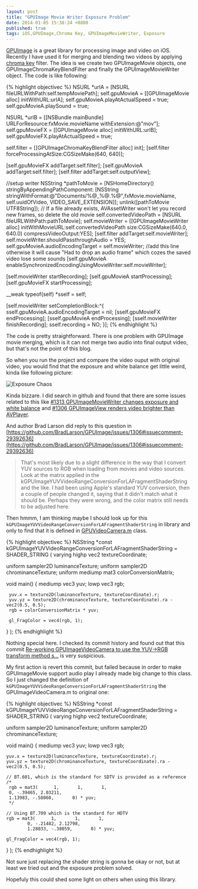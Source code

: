 ```yaml
---
layout: post
title: "GPUImage Movie Writer Exposure Problem"
date: 2014-01-05 15:38:24 +0800
published: true
tags: iOS,GPUImage,Chroma Key, GPUImageMovieWriter, Exposure
---
```


[GPUImage](https://github.com/BradLarson/GPUImage) is a great library for processing image and video on iOS. Recently I have used it for merging and blending two videos by applying [chroma key](http://en.wikipedia.org/wiki/Chroma_key) filter. The idea is we create two GPUImageMovie objects, one GPUImageChromaKeyBlendFilter and finally the GPUImageMovieWriter object. The code is like following:

{% highlight objectivec %} 
NSURL *urlA = [NSURL fileURLWithPath:self.tempMoviePath];
self.gpuMovieA = [[GPUImageMovie alloc] initWithURL:urlA];
self.gpuMovieA.playAtActualSpeed = true;
self.gpuMovieA.playSound = true;

NSURL *urlB = [[NSBundle mainBundle] URLForResource:fxMovie.movieName withExtension:@"mov"];
self.gpuMovieFX = [[GPUImageMovie alloc] initWithURL:urlB];
self.gpuMovieFX.playAtActualSpeed = true;

self.filter = [[GPUImageChromaKeyBlendFilter alloc] init];
[self.filter forceProcessingAtSize:CGSizeMake(640, 640)];

[self.gpuMovieFX addTarget:self.filter];
[self.gpuMovieA addTarget:self.filter];
[self.filter addTarget:self.outputView];

//setup writer
NSString *pathToMovie = [NSHomeDirectory() stringByAppendingPathComponent:
        [NSString stringWithFormat:@"Documents/%@_%@.%@",fxMovie.movieName, self.uuidOfVideo, VIDEO_SAVE_EXTENSION]];
unlink([pathToMovie UTF8String]); // If a file already exists, AVAssetWriter won't let you record new frames, so delete the old movie
self.convertedVideoPath = [NSURL fileURLWithPath:pathToMovie];
self.movieWriter = [[GPUImageMovieWriter alloc] initWithMovieURL:self.convertedVideoPath
                                                            size:CGSizeMake(640.0, 640.0) compressVideoOutput:YES];
[self.filter addTarget:self.movieWriter];    
self.movieWriter.shouldPassthroughAudio = YES;
self.gpuMovieA.audioEncodingTarget = self.movieWriter;
//add this line otherwise it will cause "Had to drop an audio frame" which cozes the saved video lose some sounds
[self.gpuMovieA enableSynchronizedEncodingUsingMovieWriter:self.movieWriter];

[self.movieWriter startRecording];
[self.gpuMovieA startProcessing];
[self.gpuMovieFX startProcessing];

__weak typeof(self) *sself = self;

[self.movieWriter setCompletionBlock:^{
    sself.gpuMovieA.audioEncodingTarget = nil;
    [sself.gpuMovieFX endProcessing];
    [sself.gpuMovieA endProcessing];
    [sself.movieWriter finishRecording];
    sself.recording = NO;
}];
{% endhighlight %} 	

The code is pretty straightforward. There is one problem with GPUImage movie merging, which is it can not merge two audio into final output video, but that's not the point of this blog.

So when you run the project and compare the video ouput with original video, you would find that the exposure and white balance get little weird, kinda like following picture:

![Exposure Chaos](https://doc-0o-7c-docs.googleusercontent.com/docs/securesc/eah3hotnktkgs5hnchu752lmr7fe6a8o/6vn3nrs3vopf5qai7rh2a1h49ftkjpfg/1388901600000/01854151473789099623/01854151473789099623/0B6o1WtyuFjd4dmxtWjBmbV9jd2M?h=16653014193614665626&nonce=lhdb7tbdpci44&user=01854151473789099623&hash=qilf97sl065i7ji40f95i7b33m8k44o2)

Kinda bizzare. I did search in github and found that there are some issues related to this like [#1313 GPUImageMovieWriter changes exposure and white balance](https://github.com/BradLarson/GPUImage/issues/1313) and [#1306 GPUImageView renders video brighter than AVPlayer](https://github.com/BradLarson/GPUImage/issues/1306).

And author Brad Larson did reply to this question in [https://github.com/BradLarson/GPUImage/issues/1306#issuecomment-29392636](https://github.com/BradLarson/GPUImage/issues/1306#issuecomment-29392636)

> That's most likely due to a slight difference in the way that I convert YUV sources to RGB when loading from movies and video sources. Look at the matrix applied in the kGPUImageYUVVideoRangeConversionForLAFragmentShaderString and the like. I had been using Apple's standard YUV conversion, then a couple of people changed it, saying that it didn't match what it should be. Perhaps they were wrong, and the color matrix still needs to be adjusted here.

Then hmmm, I am thinking maybe I should look up for this `kGPUImageYUVVideoRangeConversionForLAFragmentShaderString` in library and only to find that it is defined in [GPUVideoCamera.m](https://github.com/BradLarson/GPUImage/blob/master/framework/Source/GPUImageVideoCamera.m) class.

{% highlight objectivec %} 
NSString *const kGPUImageYUVVideoRangeConversionForLAFragmentShaderString = SHADER_STRING
(
 varying highp vec2 textureCoordinate;
 
 uniform sampler2D luminanceTexture;
 uniform sampler2D chrominanceTexture;
 uniform mediump mat3 colorConversionMatrix;

 void main()
 {
     mediump vec3 yuv;
     lowp vec3 rgb;
     
     yuv.x = texture2D(luminanceTexture, textureCoordinate).r;
     yuv.yz = texture2D(chrominanceTexture, textureCoordinate).ra - vec2(0.5, 0.5);
     rgb = colorConversionMatrix * yuv;

     gl_FragColor = vec4(rgb, 1);
 }
);
{% endhighlight %}

Nothing special here. I checked its commit history and found out that this commit [Re-working GPUImageVideoCamera to use the YUV->RGB transform method s…](https://github.com/BradLarson/GPUImage/commit/2ad3e9cbbc9a2943f61e1cde1587f09cc180c738#diff-0) is very suspicious.

My first action is revert this commit, but failed because in order to make GPUImageMovie support audio play I already made big change to this class. So I just changed the definition of `kGPUImageYUVVideoRangeConversionForLAFragmentShaderString` the GPUImageVideoCamera.m to original one:

{% highlight objectivec %} 
NSString *const kGPUImageYUVVideoRangeConversionForLAFragmentShaderString = SHADER_STRING
(
varying highp vec2 textureCoordinate;

uniform sampler2D luminanceTexture;
uniform sampler2D chrominanceTexture;

void main()
{
    mediump vec3 yuv;
    lowp vec3 rgb;

    yuv.x = texture2D(luminanceTexture, textureCoordinate).r;
    yuv.yz = texture2D(chrominanceTexture, textureCoordinate).ra - vec2(0.5, 0.5);

    // BT.601, which is the standard for SDTV is provided as a reference
    /*
     rgb = mat3(      1,       1,       1,
     0, -.39465, 2.03211,
     1.13983, -.58060,       0) * yuv;
     */

    // Using BT.709 which is the standard for HDTV
    rgb = mat3(      1,       1,       1,
            0, -.21482, 2.12798,
            1.28033, -.38059,       0) * yuv;

    gl_FragColor = vec4(rgb, 1);
}
);
{% endhighlight %}

Not sure just replacing the shader string is gonna be okay or not, but at least we tried out and the exposure problem solved. 

Hopefuly this could shed some light on others when using this library.


